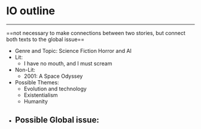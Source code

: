# IO outline
---
==not necessary to make connections between two stories, but connect both texts to the global issue==

- Genre and Topic: Science Fiction Horror and AI
- Lit: 
	- I have no mouth, and I must scream
- Non-Lit: 
	- 2001: A Space Odyssey
- Possible Themes: 
	- Evolution and technology
	- Existentialism
	- Humanity
- Possible Global issue:
	- 

